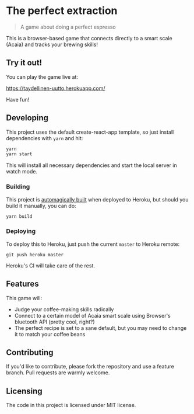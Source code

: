 # The perfect extraction

> A game about doing a perfect espresso

This is a browser-based game that connects directly to a smart scale (Acaia) and
tracks your brewing skills!

## Try it out!

You can play the game live at:

https://taydellinen-uutto.herokuapp.com/

Have fun!

## Developing

This project uses the default create-react-app template, so just install
dependencies with `yarn` and hit:

```sh
yarn
yarn start
```

This will install all necessary dependencies and start the local server in watch
mode.

### Building

This project is [automagically
built](https://blog.heroku.com/deploying-react-with-zero-configuration) when
deployed to Heroku, but should you build it manually, you can do:

```sh
yarn build
```

### Deploying

To deploy this to Heroku, just push the current `master` to Heroku remote:

```shell
git push heroku master
```

Heroku's CI will take care of the rest.

## Features

This game will:

- Judge your coffee-making skills radically
- Connect to a certain model of Acaia smart scale using Browser's bluetooth API
  (pretty cool, right?)
- The perfect recipe is set to a sane default, but you may need to change it to
  match your coffee beans

## Contributing

If you'd like to contribute, please fork the repository and use a feature
branch. Pull requests are warmly welcome.

## Licensing

The code in this project is licensed under MIT license.
